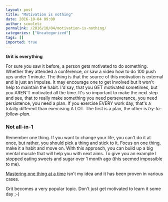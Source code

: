 ```yaml
---
layout: post
title: "Motivation is nothing"
date: 2016-10-04 09:00
author: scooletz
permalink: /2016/10/04/motivation-is-nothing/
categories: ["Uncategorized"]
tags: []
imported: true
---
```


**Grit is everything**

For sure you saw it before, a person gets motivated to do something. Whether they attended a conference, or saw a video how to do 100 push ups under 1 minute. The thing is that the source of this motivation is external and is just an impulse. It may encourage one to get involved but it won't help to maintain the habit. I'd say, that you GET motivated sometimes, but you AREN'T motivated all the time. It's so important to make the next step and see, that to really make something you need <span class="gt-baf-back">perseverance</span>, you need <span class="gt-baf-back">persistence, you need a plan. If you exercise EVERY work day, that's a totally different than exercising A LOT. The first is a plan, the other is *try-to-follow-plan*.</span>

### Not all-in-1

Remember one thing. If you want to change your life, you can't do it at once, but rather, you should pick a thing and stick to it. Focus on one thing, make it a habit and move on. With this approach, you can build up a big mental muscle that will help you with next aims. To give you an example I stopped eating sweets and sugar over 1 month ago (this seemed impossible to me).

[Mastering one thing at a time](http://jamesclear.com/master-one-thing) isn't my idea and it has been proven in various cases.

Grit becomes a very popular topic. Don't just get motivated to learn it some day ;-)
